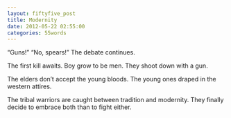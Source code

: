 ```yaml
---
layout: fiftyfive_post
title: Modernity
date: 2012-05-22 02:55:00
categories: 55words
---
```


“Guns!”
“No, spears!”
The debate continues.

The first kill awaits. Boy grow to be men. They shoot down with a gun.

The elders don’t accept the young bloods.
The young ones draped in the western attires.

The tribal warriors are caught between tradition and modernity. They finally decide to embrace both than to fight either.
